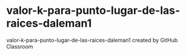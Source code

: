 # valor-k-para-punto-lugar-de-las-raices-daleman1
valor-k-para-punto-lugar-de-las-raices-daleman1 created by GitHub Classroom
